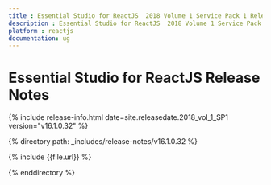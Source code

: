 ```yaml
---
title : Essential Studio for ReactJS  2018 Volume 1 Service Pack 1 Release Notes
description : Essential Studio for ReactJS  2018 Volume 1 Service Pack 1 Release Notes
platform : reactjs
documentation: ug
---
```


# Essential Studio for ReactJS  Release Notes

{% include release-info.html date=site.releasedate.2018_vol_1_SP1  version="v16.1.0.32" %} 

{% directory path: _includes/release-notes/v16.1.0.32 %}

{% include {{file.url}} %}

{% enddirectory %}